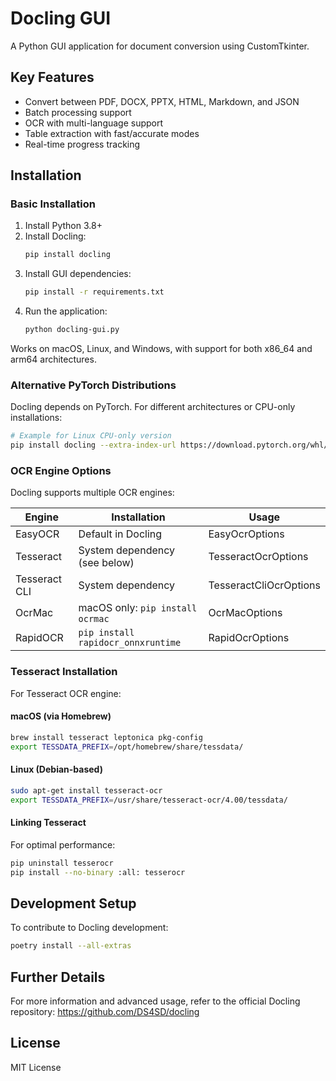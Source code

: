 # Docling GUI

A Python GUI application for document conversion using CustomTkinter.

## Key Features
- Convert between PDF, DOCX, PPTX, HTML, Markdown, and JSON
- Batch processing support
- OCR with multi-language support
- Table extraction with fast/accurate modes
- Real-time progress tracking

## Installation

### Basic Installation
1. Install Python 3.8+
2. Install Docling:
   ```bash
   pip install docling
   ```
3. Install GUI dependencies:
   ```bash
   pip install -r requirements.txt
   ```
4. Run the application:
   ```bash
   python docling-gui.py
   ```

Works on macOS, Linux, and Windows, with support for both x86_64 and arm64 architectures.

### Alternative PyTorch Distributions
Docling depends on PyTorch. For different architectures or CPU-only installations:
```bash
# Example for Linux CPU-only version
pip install docling --extra-index-url https://download.pytorch.org/whl/cpu
```

### OCR Engine Options
Docling supports multiple OCR engines:

| Engine        | Installation                          | Usage               |
|---------------|---------------------------------------|---------------------|
| EasyOCR       | Default in Docling                   | EasyOcrOptions      |
| Tesseract     | System dependency (see below)        | TesseractOcrOptions |
| Tesseract CLI | System dependency                    | TesseractCliOcrOptions |
| OcrMac        | macOS only: `pip install ocrmac`     | OcrMacOptions       |
| RapidOCR      | `pip install rapidocr_onnxruntime`   | RapidOcrOptions     |

### Tesseract Installation
For Tesseract OCR engine:

#### macOS (via Homebrew)
```bash
brew install tesseract leptonica pkg-config
export TESSDATA_PREFIX=/opt/homebrew/share/tessdata/
```

#### Linux (Debian-based)
```bash
sudo apt-get install tesseract-ocr
export TESSDATA_PREFIX=/usr/share/tesseract-ocr/4.00/tessdata/
```

#### Linking Tesseract
For optimal performance:
```bash
pip uninstall tesserocr
pip install --no-binary :all: tesserocr
```

## Development Setup
To contribute to Docling development:
```bash
poetry install --all-extras
```

## Further Details
For more information and advanced usage, refer to the official Docling repository:
https://github.com/DS4SD/docling

## License
MIT License